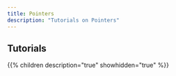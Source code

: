```yaml
---
title: Pointers
description: "Tutorials on Pointers"
---
```

## Tutorials

{{% children description="true" showhidden="true" %}}
